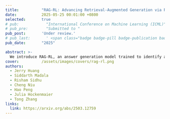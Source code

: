 ```yaml
---
title:          "RAG-RL: Advancing Retrieval-Augmented Generation via RL and Curriculum Learning"
date:           2025-05-25 00:01:00 +0800
selected:       true
# pub:            "International Conference on Machine Learning (ICML)"
# pub_pre:        "Submitted to "
pub_post:       'Under review.'
# pub_last:       ' <span class="badge badge-pill badge-publication badge-success">Spotlight</span>'
pub_date:       "2025"

abstract: >-
  We introduce RAG-RL, an answer generation model trained to identify and reason over larger sets of retrieved information using reinforcement learning and curriculum learning.
cover:          /assets/images/covers/rag-rl.png
authors:
  - Jerry Huang
  - Siddarth Madala
  - Risham Sidhu
  - Cheng Niu
  - Hao Peng
  - Julia Hockenmaier
  - Tong Zhang
links:
  link: https://arxiv.org/abs/2503.12759
---
```

